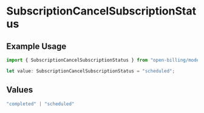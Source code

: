 # SubscriptionCancelSubscriptionStatus

## Example Usage

```typescript
import { SubscriptionCancelSubscriptionStatus } from "open-billing/models/operations";

let value: SubscriptionCancelSubscriptionStatus = "scheduled";
```

## Values

```typescript
"completed" | "scheduled"
```